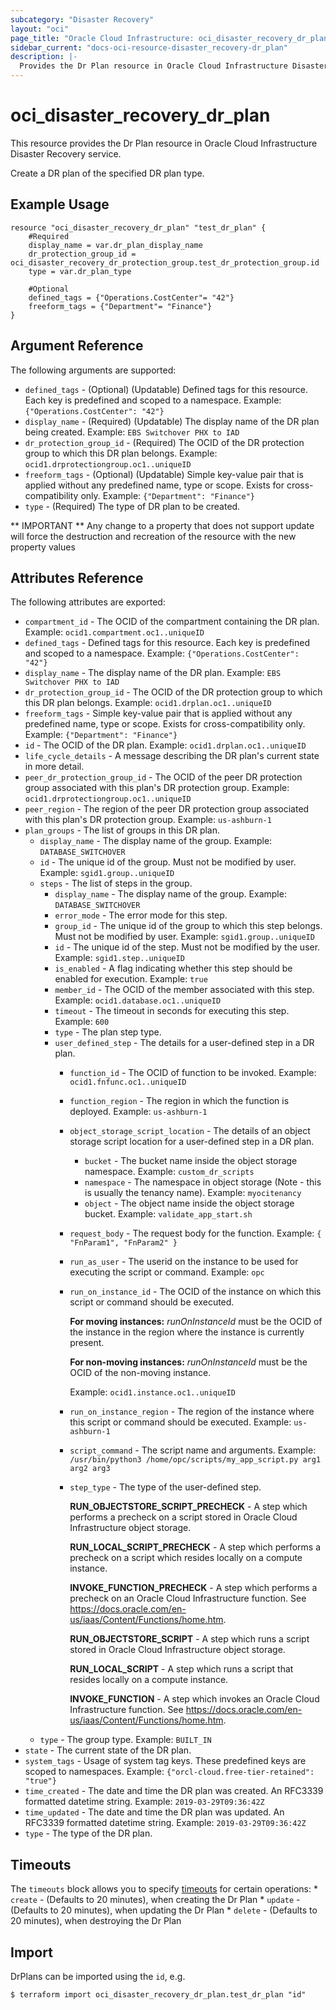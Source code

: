 ```yaml
---
subcategory: "Disaster Recovery"
layout: "oci"
page_title: "Oracle Cloud Infrastructure: oci_disaster_recovery_dr_plan"
sidebar_current: "docs-oci-resource-disaster_recovery-dr_plan"
description: |-
  Provides the Dr Plan resource in Oracle Cloud Infrastructure Disaster Recovery service
---
```


# oci_disaster_recovery_dr_plan
This resource provides the Dr Plan resource in Oracle Cloud Infrastructure Disaster Recovery service.

Create a DR plan of the specified DR plan type.

## Example Usage

```hcl
resource "oci_disaster_recovery_dr_plan" "test_dr_plan" {
	#Required
	display_name = var.dr_plan_display_name
	dr_protection_group_id = oci_disaster_recovery_dr_protection_group.test_dr_protection_group.id
	type = var.dr_plan_type

	#Optional
	defined_tags = {"Operations.CostCenter"= "42"}
	freeform_tags = {"Department"= "Finance"}
}
```

## Argument Reference

The following arguments are supported:

* `defined_tags` - (Optional) (Updatable) Defined tags for this resource. Each key is predefined and scoped to a namespace.  Example: `{"Operations.CostCenter": "42"}` 
* `display_name` - (Required) (Updatable) The display name of the DR plan being created.  Example: `EBS Switchover PHX to IAD` 
* `dr_protection_group_id` - (Required) The OCID of the DR protection group to which this DR plan belongs.  Example: `ocid1.drprotectiongroup.oc1..uniqueID` 
* `freeform_tags` - (Optional) (Updatable) Simple key-value pair that is applied without any predefined name, type or scope. Exists for cross-compatibility only.  Example: `{"Department": "Finance"}` 
* `type` - (Required) The type of DR plan to be created. 


** IMPORTANT **
Any change to a property that does not support update will force the destruction and recreation of the resource with the new property values

## Attributes Reference

The following attributes are exported:

* `compartment_id` - The OCID of the compartment containing the DR plan.  Example: `ocid1.compartment.oc1..uniqueID` 
* `defined_tags` - Defined tags for this resource. Each key is predefined and scoped to a namespace.  Example: `{"Operations.CostCenter": "42"}` 
* `display_name` - The display name of the DR plan.  Example: `EBS Switchover PHX to IAD` 
* `dr_protection_group_id` - The OCID of the DR protection group to which this DR plan belongs.  Example: `ocid1.drplan.oc1..uniqueID` 
* `freeform_tags` - Simple key-value pair that is applied without any predefined name, type or scope. Exists for cross-compatibility only.  Example: `{"Department": "Finance"}` 
* `id` - The OCID of the DR plan.  Example: `ocid1.drplan.oc1..uniqueID` 
* `life_cycle_details` - A message describing the DR plan's current state in more detail. 
* `peer_dr_protection_group_id` - The OCID of the peer DR protection group associated with this plan's DR protection group.  Example: `ocid1.drprotectiongroup.oc1..uniqueID` 
* `peer_region` - The region of the peer DR protection group associated with this plan's DR protection group.  Example: `us-ashburn-1` 
* `plan_groups` - The list of groups in this DR plan. 
	* `display_name` - The display name of the group.  Example: `DATABASE_SWITCHOVER` 
	* `id` - The unique id of the group. Must not be modified by user.  Example: `sgid1.group..uniqueID` 
	* `steps` - The list of steps in the group. 
		* `display_name` - The display name of the group.  Example: `DATABASE_SWITCHOVER` 
		* `error_mode` - The error mode for this step. 
		* `group_id` - The unique id of the group to which this step belongs. Must not be modified by user.  Example: `sgid1.group..uniqueID` 
		* `id` - The unique id of the step. Must not be modified by the user.  Example: `sgid1.step..uniqueID` 
		* `is_enabled` - A flag indicating whether this step should be enabled for execution.  Example: `true` 
		* `member_id` - The OCID of the member associated with this step.  Example: `ocid1.database.oc1..uniqueID` 
		* `timeout` - The timeout in seconds for executing this step.  Example: `600` 
		* `type` - The plan step type. 
		* `user_defined_step` - The details for a user-defined step in a DR plan.
			* `function_id` - The OCID of function to be invoked.  Example: `ocid1.fnfunc.oc1..uniqueID` 
			* `function_region` - The region in which the function is deployed.  Example: `us-ashburn-1` 
			* `object_storage_script_location` - The details of an object storage script location for a user-defined step in a DR plan.
				* `bucket` - The bucket name inside the object storage namespace.  Example: `custom_dr_scripts` 
				* `namespace` - The namespace in object storage (Note - this is usually the tenancy name).  Example: `myocitenancy` 
				* `object` - The object name inside the object storage bucket.  Example: `validate_app_start.sh` 
			* `request_body` - The request body for the function.  Example: `{ "FnParam1", "FnParam2" }` 
			* `run_as_user` - The userid on the instance to be used for executing the script or command.  Example: `opc` 
			* `run_on_instance_id` - The OCID of the instance on which this script or command should be executed.  

				**For moving instances:** *runOnInstanceId* must be the OCID of the instance in the region where the  instance is currently present.  

				**For non-moving instances:** *runOnInstanceId* must be the OCID of the non-moving instance.  

				Example: `ocid1.instance.oc1..uniqueID` 
			* `run_on_instance_region` - The region of the instance where this script or command should be executed.  Example: `us-ashburn-1` 
			* `script_command` - The script name and arguments.  Example: `/usr/bin/python3 /home/opc/scripts/my_app_script.py arg1 arg2 arg3` 
			* `step_type` - The type of the user-defined step.

				**RUN_OBJECTSTORE_SCRIPT_PRECHECK** - A step which performs a precheck on a script stored in Oracle Cloud Infrastructure object storage.

				**RUN_LOCAL_SCRIPT_PRECHECK** - A step which performs a precheck on a script which resides locally on a compute instance.

				**INVOKE_FUNCTION_PRECHECK** - A step which performs a precheck on an Oracle Cloud Infrastructure function. See https://docs.oracle.com/en-us/iaas/Content/Functions/home.htm.

				**RUN_OBJECTSTORE_SCRIPT** - A step which runs a script stored in Oracle Cloud Infrastructure object storage.

				**RUN_LOCAL_SCRIPT** - A step which runs a script that resides locally on a compute instance.

				**INVOKE_FUNCTION** - A step which invokes an Oracle Cloud Infrastructure function. See https://docs.oracle.com/en-us/iaas/Content/Functions/home.htm. 
	* `type` - The group type.  Example: `BUILT_IN` 
* `state` - The current state of the DR plan. 
* `system_tags` - Usage of system tag keys. These predefined keys are scoped to namespaces.  Example: `{"orcl-cloud.free-tier-retained": "true"}` 
* `time_created` - The date and time the DR plan was created. An RFC3339 formatted datetime string.  Example: `2019-03-29T09:36:42Z` 
* `time_updated` - The date and time the DR plan was updated. An RFC3339 formatted datetime string.  Example: `2019-03-29T09:36:42Z` 
* `type` - The type of the DR plan. 

## Timeouts

The `timeouts` block allows you to specify [timeouts](https://registry.terraform.io/providers/oracle/oci/latest/docs/guides/changing_timeouts) for certain operations:
	* `create` - (Defaults to 20 minutes), when creating the Dr Plan
	* `update` - (Defaults to 20 minutes), when updating the Dr Plan
	* `delete` - (Defaults to 20 minutes), when destroying the Dr Plan


## Import

DrPlans can be imported using the `id`, e.g.

```
$ terraform import oci_disaster_recovery_dr_plan.test_dr_plan "id"
```

